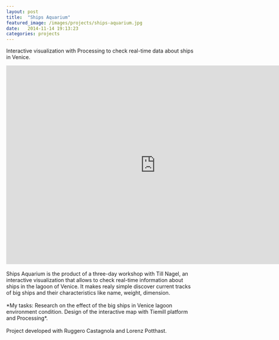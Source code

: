 ```yaml
---
layout: post
title:  "Ships Aquarium"
featured_image: /images/projects/ships-aquarium.jpg
date:   2014-11-14 19:13:23
categories: projects
---
```


Interactive visualization with Processing to check real-time data about ships in Venice.

<iframe src="https://player.vimeo.com/video/59518870?color=e74c3c&title=0&byline=0&portrait=0" width="800" height="533" frameborder="0" webkitallowfullscreen mozallowfullscreen allowfullscreen></iframe>
<br>
<br>
Ships Aquarium is the product of a three-day workshop with Till Nagel, an interactive visualization that allows to check real-time information about ships in the lagoon of Venice. It makes realy simple discover current tracks of big ships and their characteristics like name, weight, dimension.
<br>
<br>
*My tasks: Research on the effect of the big ships in Venice lagoon environment condition. Design of the interactive map with Tiemill platform and Processing*.
<br>
<br>
Project developed with Ruggero Castagnola and Lorenz Potthast.
